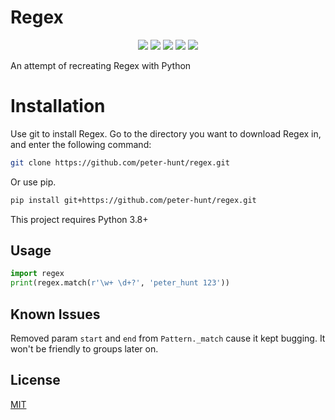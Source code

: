 # Regex
<p align="center">
  <img src="https://img.shields.io/github/stars/peter-hunt/regex">
  <img src="https://img.shields.io/static/v1?label=Contributions&message=Welcome&color=0059b3">
  <img src="https://img.shields.io/github/repo-size/peter-hunt/regex">
  <img src="https://img.shields.io/github/languages/top/peter-hunt/regex">
  <img src="https://img.shields.io/github/license/peter-hunt/regex">
</p>
An attempt of recreating Regex with Python

# Installation
Use git to install Regex.
Go to the directory you want to download Regex in, and enter the following command:

```bash
git clone https://github.com/peter-hunt/regex.git
```

Or use pip.

```bash
pip install git+https://github.com/peter-hunt/regex.git
```

This project requires Python 3.8+

## Usage
```python
import regex
print(regex.match(r'\w+ \d+?', 'peter_hunt 123'))
```

## Known Issues
Removed param `start` and `end` from `Pattern._match` cause it kept bugging. It won't be friendly to groups later on.

## License
[MIT](LICENSE.txt)
